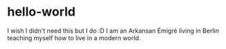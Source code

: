 # hello-world
I wish I didn't need this but I do :D
I am an Arkansan Émigré living in Berlin teaching myself how to live in a modern world. 
